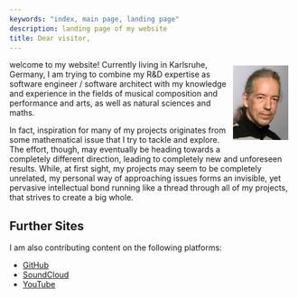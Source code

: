 ```yaml
---
keywords: "index, main page, landing page"
description: landing page of my website
title: Dear visitor,
---
```


<img
  src="../images/me.png"
  alt="picture of me"
  style="float:right;width:98px;padding:10px" />

welcome to my website!  Currently living in Karlsruhe, Germany, I am
trying to combine my R&amp;D expertise as software engineer / software
architect with my knowledge and experience in the fields of musical
composition and performance and arts, as well as natural sciences and
maths.

In fact, inspiration for many of my projects originates from some
mathematical issue that I try to tackle and explore.  The effort,
though, may eventually be heading towards a completely different
direction, leading to completely new and unforeseen results.  While,
at first sight, my projects may seem to be completely unrelated, my
personal way of approaching issues forms an invisible, yet pervasive
intellectual bond running like a thread through all of my projects,
that strives to create a big whole.

## Further Sites

I am also contributing content on the following platforms:

* [GitHub](https://github.com/soundpaint/)
* [SoundCloud](https://soundcloud.com/soundpaint-1)
* [YouTube](https://www.youtube.com/channel/UC0ihifwVXeluzI3BIwGtZRw)
